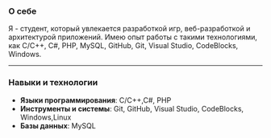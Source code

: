 
### О себе ##
Я - студент, который увлекается разработкой игр, веб-разработкой и архитектурой приложений. Имею опыт работы с такими технологиями, как C/C++, C#, PHP, MySQL, GitHub, Git, Visual Studio, CodeBlocks, Windows. 

---
### Навыки и технологии

- **Языки программирования**: C/C++,C#, PHP
- **Инструменты и системы**: Git, GitHub, Visual Studio, CodeBlocks, Windows,Linux
- **Базы данных**: MySQL
